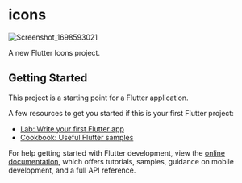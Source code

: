 # icons
![Screenshot_1698593021](https://github.com/abdulazizn815/Icons/assets/130886425/b6682dbb-2625-46b3-8ae8-dab06887e0be)

A new Flutter Icons project.

## Getting Started

This project is a starting point for a Flutter application.

A few resources to get you started if this is your first Flutter project:

- [Lab: Write your first Flutter app](https://docs.flutter.dev/get-started/codelab)
- [Cookbook: Useful Flutter samples](https://docs.flutter.dev/cookbook)

For help getting started with Flutter development, view the
[online documentation](https://docs.flutter.dev/), which offers tutorials,
samples, guidance on mobile development, and a full API reference.
